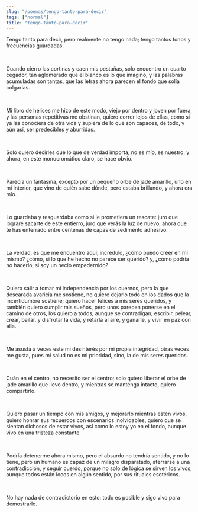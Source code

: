 ```yaml
---
slug: "/poemas/tengo-tanto-para-decir"
tags: ["normal"]
title: "tengo-tanto-para-decir"
---
```

Tengo tanto para decir, pero realmente no tengo nada; tengo tantos tonos y frecuencias guardadas.

&nbsp;

Cuando cierro las cortinas y caen mis pestañas, solo encuentro un cuarto cegador, tan aglomerado que el blanco es lo que imagino, y las palabras acumuladas son tantas, que las letras ahora parecen el fondo que solía colgarlas.

&nbsp;

Mi libro de hélices me hizo de este modo, viejo por dentro y joven por fuera, y las personas repetitivas me obstinan, quiero correr lejos de ellas, como si ya las conociera de otra vida y supiera de lo que son capaces, de todo, y aún así, ser predecibles y aburridas.

&nbsp;

Solo quiero decirles que lo que de verdad importa, no es mío, es nuestro, y ahora, en este monocromático claro, se hace obvio.

&nbsp;

Parecía un fantasma, excepto por un pequeño orbe de jade amarillo, uno en mi interior, que vino de quién sabe dónde, pero estaba brillando, y ahora era mío.

&nbsp;

Lo guardaba y resguardaba como si le prometiera un rescate: juro que lograré sacarte de este entierro, juro que verás la luz de nuevo, ahora que te has enterrado entre centenas de capas de sedimento adhesivo.

&nbsp;

La verdad, es que me encuentro aquí, incrédulo, ¿cómo puedo creer en mí mismo? ¿cómo, si lo que he hecho no parece ser querido? y, ¿cómo podría no hacerlo, si soy un necio empedernido?

&nbsp;

Quiero salir a tomar mi independencia por los cuernos, pero la que descarada avaricia me sostiene, no quiere dejarlo todo en los dados que la incertidumbre sostiene; quiero hacer felices a mis seres queridos, y también quiero cumplir mis sueños, pero unos parecen ponerse en el camino de otros, los quiero a todos, aunque se contradigan; escribir, pelear, crear, bailar, y disfrutar la vida, y retarla al aire, y ganarle, y vivir en paz con ella.

&nbsp;

Me asusta a veces este mi desinterés por mi propia integridad, otras veces me gusta, pues mi salud no es mi prioridad, sino, la de mis seres queridos.

&nbsp;

Cuán en el centro, no necesito ser el centro; solo quiero liberar el orbe de jade amarillo que llevo dentro, y mientras se mantenga intacto, quiero compartirlo.

&nbsp;

Quiero pasar un tiempo con mis amigos, y mejorarlo mientras estén vivos, quiero honrar sus recuerdos con escenarios inolvidables, quiero que se sientan dichosos de estar vivos, así como lo estoy yo en el fondo, aunque vivo en una tristeza constante.

&nbsp;

Podría detenerme ahora mismo, pero el absurdo no tendría sentido, y no lo tiene, pero un humano es capaz de un milagro disparatado, aferrarse a una contradicción, y seguir cuerdo, porque no solo de lógica se sirven los vivos, aunque todos están locos en algún sentido, por sus rituales esotéricos.

&nbsp;

No hay nada de contradictorio en esto: todo es posible y sigo vivo para demostrarlo.
